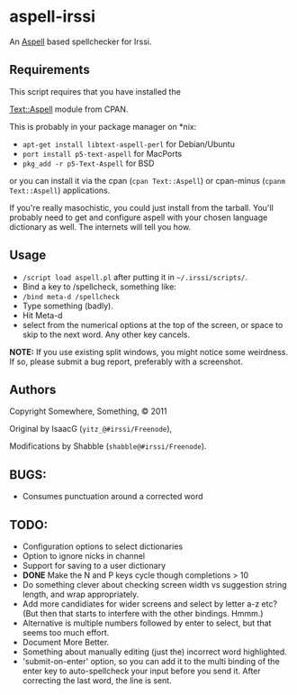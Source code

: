 # aspell-irssi

An [Aspell](http://aspell.net/) based spellchecker for Irssi.

## Requirements

This script requires that you have installed the

[Text::Aspell](http://search.cpan.org/~hank/Text-Aspell-0.09/Aspell.pm) module
from CPAN.

This is probably in your package manager on *nix:

* `apt-get install libtext-aspell-perl` for Debian/Ubuntu
* `port install p5-text-aspell` for MacPorts
* `pkg_add -r p5-Text-Aspell` for BSD

or you can install it via the cpan (`cpan Text::Aspell`) or 
cpan-minus (`cpanm Text::Aspell`) applications.

If you're really masochistic, you could just install from the tarball.
You'll probably need to get and configure aspell with your chosen language
dictionary as well. The internets will tell you how.

## Usage

* `/script load aspell.pl` after putting it in `~/.irssi/scripts/`.
* Bind a key to /spellcheck, something like:
* `/bind meta-d /spellcheck`
* Type something (badly).
* Hit Meta-d
* select from the numerical options at the top of the screen, or space to skip
  to the next word.  Any other key cancels.
  
__NOTE:__ If you use existing split windows, you might notice some weirdness.
If so, please submit a bug report, preferably with a screenshot.

## Authors

Copyright Somewhere, Something, &copy; 2011

Original by IsaacG (`yitz_@#irssi/Freenode`), 

Modifications by Shabble (`shabble@#irssi/Freenode`).

## BUGS:

* Consumes punctuation around a corrected word


## TODO:

* Configuration options to select dictionaries
 * Option to ignore nicks in channel
* Support for saving to a user dictionary
* __DONE__ Make the N and P keys cycle though completions > 10
* Do something clever about checking screen width vs suggestion
  string length, and wrap appropriately.
 * Add more candidiates for wider screens and select by letter a-z etc?
  (But then that starts to interfere with the other bindings. Hmmm.)
 * Alternative is multiple numbers followed by enter to select, but that
   seems too much effort.
* Document More Better.
* Something about manually editing (just the) incorrect word highlighted.
* 'submit-on-enter' option, so you can add it to the multi binding of the
  enter key to auto-spellcheck your input before you send it. After correcting
  the last word, the line is sent.

